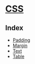 # [CSS](../readme.md)

## Index

* [Padding](padding.md)
* [Margin](margin.md)
* [Text](text.md)
* [Table](table.md)
